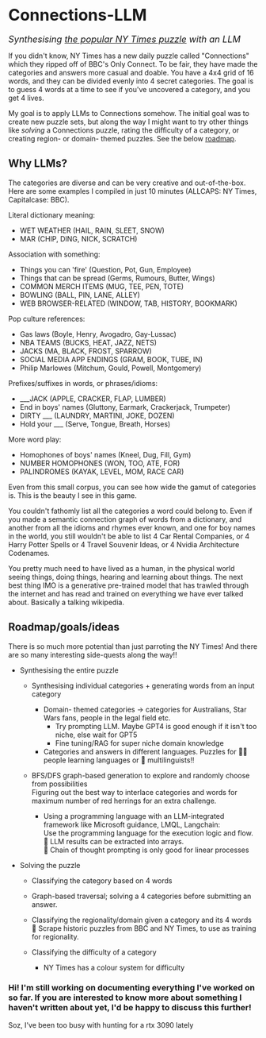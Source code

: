 <h1>
    <font size="6">Connections-LLM </font>
</h1>
<font size="4">
    <em>Synthesising <a href="https://www.nytimes.com/games/connections">the popular NY Times puzzle</a> with an LLM</em>
</font>

<br>

If you didn't know, NY Times has a new daily puzzle called "Connections" which they ripped off of BBC's Only Connect. To be fair, they have made the categories and answers more casual and doable. You have a 4x4 grid of 16 words, and they can be divided evenly into 4 secret categories. The goal is to guess 4 words at a time to see if you've uncovered a category, and you get 4 lives.

My goal is to apply LLMs to Connections somehow. The initial goal was to create new puzzle sets, but along the way I might want to try other things like *solving* a Connections puzzle, rating the difficulty of a category, or creating region- or domain- themed puzzles. See the below [roadmap](#roadmapgoalsideas).

## Why LLMs?
The categories are diverse and can be very creative and out-of-the-box. Here are some examples I compiled in just 10 minutes (ALLCAPS: NY Times, Capitalcase: BBC).

Literal dictionary meaning:
- WET WEATHER                   (HAIL, RAIN, SLEET, SNOW)
- MAR                           (CHIP, DING, NICK, SCRATCH)

Association with something:
- Things you can 'fire'         (Question, Pot, Gun, Employee)
- Things that can be spread     (Germs, Rumours, Butter, Wings)
- COMMON MERCH ITEMS            (MUG, TEE, PEN, TOTE)
- BOWLING                       (BALL, PIN, LANE, ALLEY)
- WEB BROWSER-RELATED           (WINDOW, TAB, HISTORY, BOOKMARK)

Pop culture references:
- Gas laws                      (Boyle, Henry, Avogadro, Gay-Lussac)
- NBA TEAMS                     (BUCKS, HEAT, JAZZ, NETS)
- JACKS                         (MA, BLACK, FROST, SPARROW)
- SOCIAL MEDIA APP ENDINGS      (GRAM, BOOK, TUBE, IN)
- Philip Marlowes               (Mitchum, Gould, Powell, Montgomery)

Prefixes/suffixes in words, or phrases/idioms:
- ___JACK                       (APPLE, CRACKER, FLAP, LUMBER)
- End in boys' names            (Gluttony, Earmark, Crackerjack, Trumpeter)
- DIRTY ___                     (LAUNDRY, MARTINI, JOKE, DOZEN)
- Hold your ___                 (Serve, Tongue, Breath, Horses)

More word play:
- Homophones of boys' names     (Kneel, Dug, Fill, Gym)
- NUMBER HOMOPHONES             (WON, TOO, ATE, FOR)
- PALINDROMES                   (KAYAK, LEVEL, MOM, RACE CAR)

Even from this small corpus, you can see how wide the gamut of categories is. This is the beauty I see in this game.

You couldn't fathomly list all the categories a word could belong to. Even if you made a semantic connection graph of words from a dictionary, and another from all the idioms and rhymes ever known, and one for boy names in the world, you still wouldn't be able to list 4 Car Rental Companies, or 4 Harry Potter Spells or 4 Travel Souvenir Ideas, or 4 Nvidia Architecture Codenames.

You pretty much need to have lived as a human, in the physical world seeing things, doing things, hearing and learning about things. The next best thing IMO is a generative pre-trained model that has trawled through the internet and has read and trained on everything we have ever talked about. Basically a talking wikipedia.

## Roadmap/goals/ideas
There is so much more potential than just parroting the NY Times! And there are so many interesting side-quests along the way!!
- Synthesising the entire puzzle
    - Synthesising individual categories + generating words from an input category
        - Domain- themed categories -> categories for Australians, Star Wars fans, people in the legal field etc.
            - Try prompting LLM. Maybe GPT4 is good enough if it isn't too niche, else wait for GPT5
            - Fine tuning/RAG for super niche domain knowledge
        - Categories and answers in different languages. Puzzles for 👩‍🎓 people learning languages or 🧠 multilinguists!!

    - BFS/DFS graph-based generation to explore and randomly choose from possibilities \
        Figuring out the best way to interlace categories and words for maximum number of red herrings for an extra challenge.
        - Using a programming language with an LLM-integrated framework like Microsoft guidance, LMQL, Langchain: \
        Use the programming language for the execution logic and flow. \
         🔎 LLM results can be extracted into arrays. \
         🔎 Chain of thought prompting is only good for linear processes

- Solving the puzzle
    - Classifying the category based on 4 words
    - Graph-based traversal; solving a 4 categories before submitting an answer.
    
    - Classifying the regionality/domain given a category and its 4 words \
        🔎 Scrape historic puzzles from BBC and NY Times, to use as training for regionality.
    - Classifying the difficulty of a category
        - NY Times has a colour system for difficulty
    

### Hi! I'm still working on documenting everything I've worked on so far. If you are interested to know more about something I haven't written about yet, I'd be happy to discuss this further!
Soz, I've been too busy with hunting for a rtx 3090 lately

